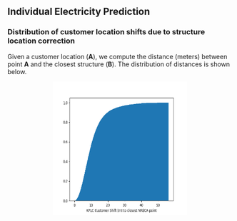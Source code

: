 ## Individual Electricity Prediction

### Distribution of customer location shifts due to structure location correction
Given a customer location (**A**), we compute the distance (meters) between point **A** and the closest structure (**B**). The distribution of distances is shown below.
<p align="center">
  <img width="300" height="300" src="./images/gps_shift_histogram.png" alt="Customer Shift (meters) to closest NRECA point">
</p>
